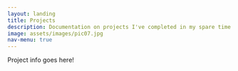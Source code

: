 ```yaml
---
layout: landing
title: Projects
description: Documentation on projects I've completed in my spare time.
image: assets/images/pic07.jpg
nav-menu: true
---
```


Project info goes here!
